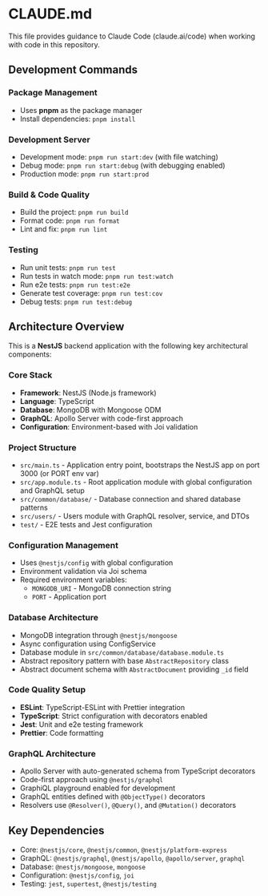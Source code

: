 # CLAUDE.md

This file provides guidance to Claude Code (claude.ai/code) when working with code in this repository.

## Development Commands

### Package Management
- Uses **pnpm** as the package manager
- Install dependencies: `pnpm install`

### Development Server
- Development mode: `pnpm run start:dev` (with file watching)
- Debug mode: `pnpm run start:debug` (with debugging enabled)
- Production mode: `pnpm run start:prod`

### Build & Code Quality
- Build the project: `pnpm run build`
- Format code: `pnpm run format`
- Lint and fix: `pnpm run lint`

### Testing
- Run unit tests: `pnpm run test`
- Run tests in watch mode: `pnpm run test:watch`
- Run e2e tests: `pnpm run test:e2e`
- Generate test coverage: `pnpm run test:cov`
- Debug tests: `pnpm run test:debug`

## Architecture Overview

This is a **NestJS** backend application with the following key architectural components:

### Core Stack
- **Framework**: NestJS (Node.js framework)
- **Language**: TypeScript
- **Database**: MongoDB with Mongoose ODM
- **GraphQL**: Apollo Server with code-first approach
- **Configuration**: Environment-based with Joi validation

### Project Structure
- `src/main.ts` - Application entry point, bootstraps the NestJS app on port 3000 (or PORT env var)
- `src/app.module.ts` - Root application module with global configuration and GraphQL setup
- `src/common/database/` - Database connection and shared database patterns
- `src/users/` - Users module with GraphQL resolver, service, and DTOs
- `test/` - E2E tests and Jest configuration

### Configuration Management
- Uses `@nestjs/config` with global configuration
- Environment validation via Joi schema
- Required environment variables:
  - `MONGODB_URI` - MongoDB connection string
  - `PORT` - Application port

### Database Architecture
- MongoDB integration through `@nestjs/mongoose`
- Async configuration using ConfigService
- Database module in `src/common/database/database.module.ts`
- Abstract repository pattern with base `AbstractRepository` class
- Abstract document schema with `AbstractDocument` providing `_id` field

### Code Quality Setup
- **ESLint**: TypeScript-ESLint with Prettier integration
- **TypeScript**: Strict configuration with decorators enabled
- **Jest**: Unit and e2e testing framework
- **Prettier**: Code formatting

### GraphQL Architecture
- Apollo Server with auto-generated schema from TypeScript decorators
- Code-first approach using `@nestjs/graphql`
- GraphiQL playground enabled for development
- GraphQL entities defined with `@ObjectType()` decorators
- Resolvers use `@Resolver()`, `@Query()`, and `@Mutation()` decorators

## Key Dependencies
- Core: `@nestjs/core`, `@nestjs/common`, `@nestjs/platform-express`
- GraphQL: `@nestjs/graphql`, `@nestjs/apollo`, `@apollo/server`, `graphql`
- Database: `@nestjs/mongoose`, `mongoose`
- Configuration: `@nestjs/config`, `joi`
- Testing: `jest`, `supertest`, `@nestjs/testing`